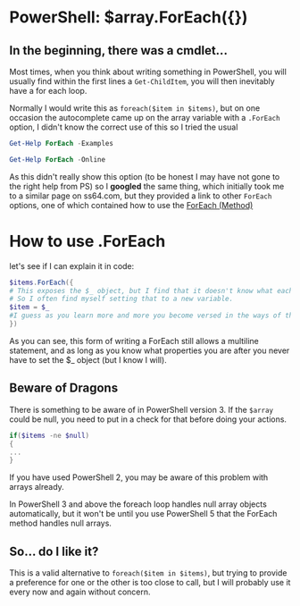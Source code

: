 # PowerShell: $array.ForEach({})

## In the beginning, there was a cmdlet...

Most times, when you think about writing something in PowerShell, you will usually find within the first lines a `Get-ChildItem`, you will then inevitably have a for each loop.

Normally I would write this as `foreach($item in $items)`, but on one occasion the autocomplete came up on the array variable with a `.ForEach` option, I didn't know the correct use of this so I tried the usual

```powershell
Get-Help ForEach -Examples

Get-Help ForEach -Online
```

As this didn't really show this option (to be honest I may have not gone to the right help from PS) so I <strong>googled</strong> the same thing, which initially took me to a similar page on ss64.com, but they provided a link to other `ForEach` options, one of which contained how to use the [ForEach (Method)](http://ss64.com/ps/foreach-method.html)

# How to use .ForEach

let's see if I can explain it in code:

```powershell
$items.ForEach({
# This exposes the $_ object, but I find that it doesn't know what each item is.
# So I often find myself setting that to a new variable.
$item = $_
#I guess as you learn more and more you become versed in the ways of the object and can free type out the properties you need.
})
```

As you can see, this form of writing a ForEach still allows a multiline statement, and as long as you know what properties you are after you never have to set the $_ object (but I know I will).

## Beware of Dragons

There is something to be aware of in PowerShell version 3. If the `$array` could be null, you need to put in a check for that before doing your actions.

```powershell
if($items -ne $null)
{
...
}
```

If you have used PowerShell 2, you may be aware of this problem with arrays already.

In PowerShell 3 and above the foreach loop handles null array objects automatically, but it won't be until you use PowerShell 5 that the ForEach method handles null arrays.

## So... do I like it?

This is a valid alternative to `foreach($item in $items)`, but trying to provide a preference for one or the other is too close to call, but I will probably use it every now and again without concern.
